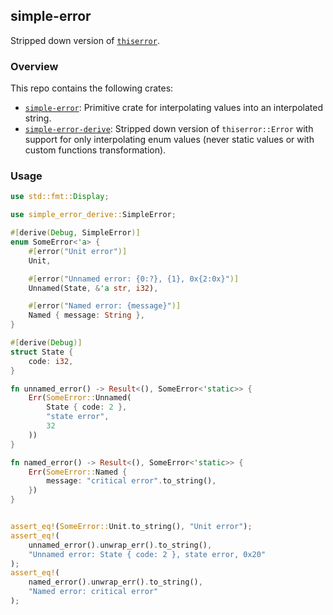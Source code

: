 ## simple-error

Stripped down version of [`thiserror`](https://github.com/dtolnay/thiserror).

### Overview

This repo contains the following crates:
- [`simple-error`](./simple-error): Primitive crate for interpolating values into an interpolated string.
- [`simple-error-derive`](./simple-error-derive): Stripped down version of `thiserror::Error` with support for only interpolating enum values (never static values or with custom functions transformation).


### Usage

```rust
use std::fmt::Display;

use simple_error_derive::SimpleError;

#[derive(Debug, SimpleError)]
enum SomeError<'a> {
    #[error("Unit error")]
    Unit,

    #[error("Unnamed error: {0:?}, {1}, 0x{2:0x}")]
    Unnamed(State, &'a str, i32),

    #[error("Named error: {message}")]
    Named { message: String },
}

#[derive(Debug)]
struct State {
    code: i32,
}

fn unnamed_error() -> Result<(), SomeError<'static>> {
    Err(SomeError::Unnamed(
        State { code: 2 },
        "state error",
        32
    ))
}

fn named_error() -> Result<(), SomeError<'static>> {
    Err(SomeError::Named {
        message: "critical error".to_string(),
    })
}


assert_eq!(SomeError::Unit.to_string(), "Unit error");
assert_eq!(
    unnamed_error().unwrap_err().to_string(),
    "Unnamed error: State { code: 2 }, state error, 0x20"
);
assert_eq!(
    named_error().unwrap_err().to_string(),
    "Named error: critical error"
);
```
